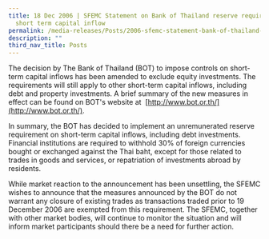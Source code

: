 ```yaml
---
title: 18 Dec 2006 | SFEMC Statement on Bank of Thailand reserve requirement on
  short term capital inflow
permalink: /media-releases/Posts/2006-sfemc-statement-bank-of-thailand-reserve-requirement/
description: ""
third_nav_title: Posts
---
```


The decision by The Bank of Thailand (BOT) to impose controls on short-term capital inflows has been amended to exclude equity investments. The requirements will still apply to other short-term capital inflows, including debt and property investments. A brief summary of the new measures in effect can be found on BOT's website at  [http://www.bot.or.th/](http://www.bot.or.th/).

In summary, the BOT has decided to implement an unremunerated reserve requirement on short-term capital inflows, including debt investments. Financial institutions are required to withhold 30% of foreign currencies bought or exchanged against the Thai baht, except for those related to trades in goods and services, or repatriation of investments abroad by residents.

While market reaction to the announcement has been unsettling, the SFEMC wishes to announce that the measures announced by the BOT do not warrant any closure of existing trades as transactions traded prior to 19 December 2006 are exempted from this requirement. The SFEMC, together with other market bodies, will continue to monitor the situation and will inform market participants should there be a need for further action.